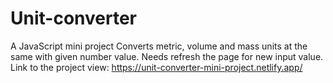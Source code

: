 # Unit-converter
A JavaScript mini project
Converts metric, volume and mass units at the same with given number value. Needs refresh the page for new input value. 
Link to the project view:  https://unit-converter-mini-project.netlify.app/
